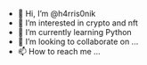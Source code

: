 - 👋 Hi, I’m @h4rris0nik
- 👀 I’m interested in crypto and nft
- 🌱 I’m currently learning Python
- 💞️ I’m looking to collaborate on ...
- 📫 How to reach me ...

<!---
h4rris0nik/h4rris0nik is a ✨ special ✨ repository because its `README.md` (this file) appears on your GitHub profile.
You can click the Preview link to take a look at your changes.
--->
